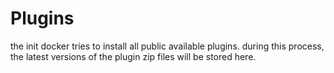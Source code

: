 # Plugins

the init docker tries to install all public available plugins.
during this process, the latest versions of the plugin zip files will be stored here.
